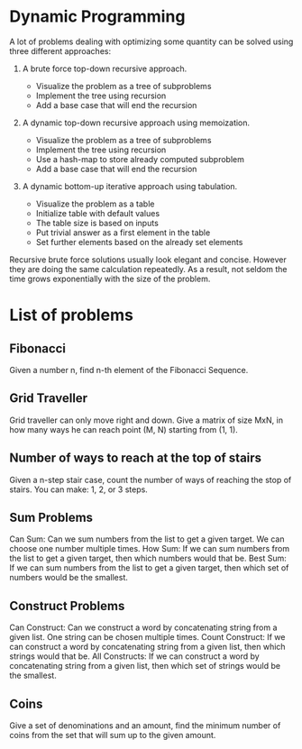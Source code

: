 <h1>Dynamic Programming</h1>

A lot of problems dealing with optimizing some quantity can be solved using three different approaches: 

1.  A brute force top-down recursive approach.
    - Visualize the problem as a tree of subproblems
    - Implement the tree using recursion
    - Add a base case that will end the recursion
 
2.  A dynamic top-down recursive approach using memoization.   
    - Visualize the problem as a tree of subproblems
    - Implement the tree using recursion
    - Use a hash-map to store already computed subproblem
    - Add a base case that will end the recursion       

3.  A dynamic bottom-up iterative approach using tabulation.
    - Visualize the problem as a table
    - Initialize table with default values
    - The table size is based on inputs
    - Put trivial answer as a first element in the table
    - Set further elements based on the already set elements

Recursive brute force solutions usually look elegant and concise. However they are doing the same calculation repeatedly. As a result, not seldom the time grows exponentially with the size of the problem.

<h1>List of problems</h1>

<h2>Fibonacci</h2>
Given a number n, find n-th element of the Fibonacci Sequence.

<h2>Grid Traveller</h2>
Grid traveller can only move right and down. Give a matrix of size MxN, in how many ways he can reach point (M, N) starting from (1, 1).

<h2>Number of ways to reach at the top of stairs</h2>
Given a n-step stair case, count the number of ways of reaching the stop of stairs. You can make: 1, 2, or 3 steps.

<h2>Sum Problems</h2>
Can Sum: Can we sum numbers from the list to get a given target. We can choose one number multiple times.
How Sum: If we can sum numbers from the list to get a given target, then which numbers would that be.
Best Sum: If we can sum numbers from the list to get a given target, then which set of numbers would be the smallest.

<h2>Construct Problems</h2>
Can Construct: Can we construct a word by concatenating string from a given list. One string can be chosen multiple times.
Count Construct: If we can construct a word by concatenating string from a given list, then which strings would that be.
All Constructs: If we can construct a word by concatenating string from a given list, then which set of strings would be the smallest.

<h2>Coins</h2>
Give a set of denominations and an amount, find the minimum number of coins from the set that will sum up to the given amount.
